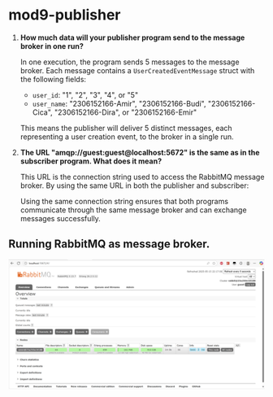 # mod9-publisher

1. **How much data will your publisher program send to the message broker in one run?**

    In one execution, the program sends 5 messages to the message broker. Each message contains a `UserCreatedEventMessage` struct with the following fields:
    
    - `user_id`: "1", "2", "3", "4", or "5"
    - `user_name`: "2306152166-Amir", "2306152166-Budi", "2306152166-Cica", "2306152166-Dira", or "2306152166-Emir"

    This means the publisher will deliver 5 distinct messages, each representing a user creation event, to the broker in a single run.

2. **The URL "amqp://guest:guest@localhost:5672" is the same as in the subscriber program. What does it mean?**

    This URL is the connection string used to access the RabbitMQ message broker. By using the same URL in both the publisher and subscriber:

    Using the same connection string ensures that both programs communicate through the same message broker and can exchange messages successfully.

## Running RabbitMQ as message broker.
![image1](mod9-1.png)

